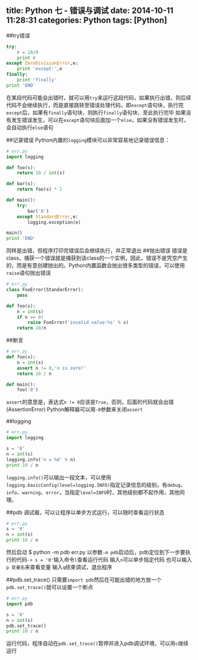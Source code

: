 title: Python 七 - 错误与调试
date: 2014-10-11 11:28:31
categories: Python
tags: [Python]
---
<!--more-->
##try错误
```python
try:
	r = 10/0
	print r
except ZeroDivisionError,e:
	print 'except:',e
finally:
	print 'finally'
print 'END'
```
在某段代码可能会出错时，就可以用`try`来运行这段代码，如果执行出错，则后续代码不会继续执行，而是直接跳转至错误处理代码，即`except`语句块，执行完`except`后，如果有`finally`语句块，则执行`finally`语句块，至此执行完毕
如果没有发生错误发生，可以在`except`语句块后面加一个`else`，如果没有错误发生时，会自动执行`else`语句

##记录错误
Python内置的`logging`模块可以非常容易地记录错误信息：
```python
# err.py
import logging

def foo(s):
	return 10 / int(s)

def bar(s):
	return foo(s) * 2

def main():
	try:
		bar('0')
	except StandardError,e:
		logging.exception(e)

main()
print 'END'
```
同样是出错，但程序打印完错误后会继续执行，并正常退出
##抛出错误
错误是class，捕获一个错误就是捕获到该class的一个实例，因此，错误不是凭空产生的，而是有意创建抛出的。Python内置函数会抛出很多类型的错误，可以使用`raise`语句抛出错误
```python
# err.py
class FooError(StandarError):
	pass

def foo(s):
	n = int(s)
	if n == 0:
		raise FooError('invalid value:%s' % s)
	return 10/n
```

##断言
```python
# err.py
def foo(s):
	n = int(s)
	assert n != 0,'n is zero!'
	return 10 / n

def main():
	foo('0')
```
`assert`的意思是，表达式`n != 0`应该是`True`，否则，后面的代码就会出错(AssertionError)
Python解释器可以用`-0`参数来关闭`assert`

##logging
```python
# err.py
import logging

s = '0'
n = int(s)
logging.info('n = %d' % n)
print 10 / n
```
`logging.info()`可以输出一段文本，可以使用`logging.basicConfig(level=logging.INFO)`指定记录信息的级别，有`debug`、`info`、`warning`、`error`，当指定`level=INFO`时，其他级别都不起作用，其他同理。

##pdb
调试器，可以让程序以单步方式运行，可以随时查看运行状态
```python
# err.py
s = '0'
n = int(s)
print 10 / n
```
然后启动
	$ python -m pdb err.py
以参数`-m pdb`启动后，pdb定位到下一步要执行的代码`-> s = '0'`输入命令`l`查看运行代码
输入`n`可以单步指定代码
也可以输入`p 变量名`来查看变量
输入`q`结束调试，退出程序

##pdb.set_trace()
只需要`import pdb`然后在可能出错的地方放一个`pdb.set_trace()`就可以设置一个断点
```python
# err.py
import pdb

s = '0'
n = int(s)
pdb.set_trace()
print 10 / n
```
运行代码，程序自动在`pdb.set_trace()`暂停并进入pdb调试环境，可以用`c`继续运行
